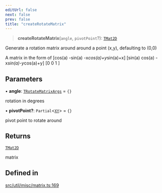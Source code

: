 ```yaml
---
editUrl: false
next: false
prev: false
title: "createRotateMatrix"
---
```


> **createRotateMatrix**(`angle`, `pivotPoint`?): [`TMat2D`](/api/type-aliases/tmat2d/)

Generate a rotation matrix around around a point (x,y), defaulting to (0,0)

A matrix in the form of
[cos(a) -sin(a) -x*cos(a)+y*sin(a)+x]
[sin(a)  cos(a) -x*sin(a)-y*cos(a)+y]
[0       0      1                 ]

## Parameters

• **angle**: [`TRotateMatrixArgs`](/api/namespaces/util/type-aliases/trotatematrixargs/) = `{}`

rotation in degrees

• **pivotPoint?**: `Partial`\<[`XY`](/api/interfaces/xy/)\> = `{}`

pivot point to rotate around

## Returns

[`TMat2D`](/api/type-aliases/tmat2d/)

matrix

## Defined in

[src/util/misc/matrix.ts:169](https://github.com/fabricjs/fabric.js/blob/a0b4adf41e0a1fd81824114cedd4c32bfb8cac25/src/util/misc/matrix.ts#L169)
